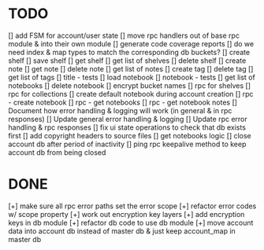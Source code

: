 # TODO

[] add FSM for account/user state
[] move rpc handlers out of base rpc module & into their own module
[] generate code coverage reports
[] do we need index & map types to match the corresponding db buckets?
[] create shelf
[] save shelf
[] get shelf
[] get list of shelves
[] delete shelf
[] create note
[] get note
[] delete note
[] get list of notes
[] create tag
[] delete tag
[] get list of tags
[] title - tests
[] load notebook
[] notebook - tests
[] get list of notebooks
[] delete notebook
[] encrypt bucket names
[] rpc for shelves
[] rpc for collections
[] create default notebook during account creation
[] rpc - create notebook
[] rpc - get notebooks
[] rpc - get notebook notes
[] Document how error handling & logging will work (in general & in rpc responses)
[] Update general error handling & logging
[] Update rpc error handling & rpc responses
[] fix ui state operations to check that db exists first
[] add copyright headers to source files
[] get notebooks logic
[] close account db after period of inactivity
[] ping rpc keepalive method to keep account db from being closed



# DONE

[+] make sure all rpc error paths set the error scope
[+] refactor error codes w/ scope property
[+] work out encryption key layers
[+] add encryption keys in db module
[+] refactor db code to use db module
[+] move account data into account db instead of master db & just keep account_map in master db

